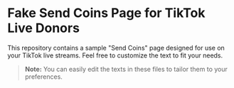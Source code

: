 # Fake Send Coins Page for TikTok Live Donors

This repository contains a sample "Send Coins" page designed for use on your TikTok live streams. Feel free to customize the text to fit your needs.

> **Note:** You can easily edit the texts in these files to tailor them to your preferences.
